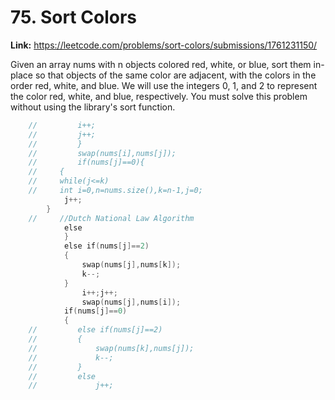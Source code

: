# 75. Sort Colors

**Link:** https://leetcode.com/problems/sort-colors/submissions/1761231150/

Given an array nums with n objects colored red, white, or blue, sort them in-place so that objects of the same color are adjacent, with the colors in the order red, white, and blue. We will use the integers 0, 1, and 2 to represent the color red, white, and blue, respectively. You must solve this problem without using the library's sort function.

```cpp
    //         i++;
    //         j++;
    //         }
    //         swap(nums[i],nums[j]);
    //         if(nums[j]==0){
    //     {
    //     while(j<=k)
    //     int i=0,n=nums.size(),k=n-1,j=0;
            j++;
        }
    //     //Dutch National Law Algorithm
            else
            }
            else if(nums[j]==2)
            {
                swap(nums[j],nums[k]);
                k--;
            }
                i++;j++;
                swap(nums[j],nums[i]);
            if(nums[j]==0)
            {
    //         else if(nums[j]==2)
    //         {
    //             swap(nums[k],nums[j]);
    //             k--;
    //         }
    //         else
    //             j++;
```
